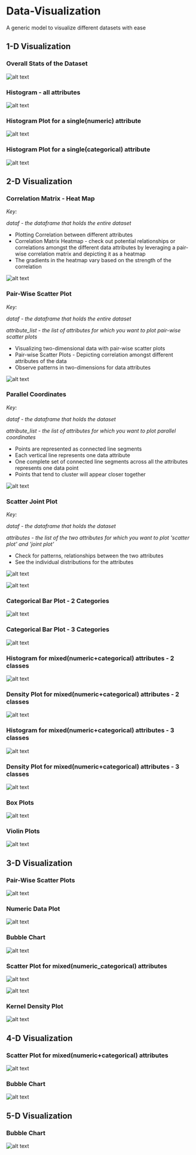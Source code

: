 # Data-Visualization
A generic model to visualize different datasets with ease 

## 1-D Visualization
### Overall Stats of the Dataset

![alt text](https://github.com/Aqsa-K/Data-Visualization/blob/master/Iris_Figures/overall_stats.PNG)


### Histogram - all attributes

![alt text](https://github.com/Aqsa-K/Data-Visualization/blob/master/Iris_Figures/Hitogram_1D.png)


### Histogram Plot for a single(numeric) attribute

![alt text](https://github.com/Aqsa-K/Data-Visualization/blob/master/Iris_Figures/Single_Att_Histogram_1D.png)


### Histogram Plot for a single(categorical) attribute

![alt text](https://github.com/Aqsa-K/Data-Visualization/blob/master/Iris_Figures/Signle_Categorical_Histogram_1D.png)


## 2-D Visualization

### Correlation Matrix - Heat Map
*Key:* 

*dataf - the dataframe that holds the entire dataset*

- Plotting Correlation between different attributes
- Correlation Matrix Heatmap  - check out potential relationships or correlations amongst the different data attributes by leveraging a pair-wise correlation matrix and depicting it as a heatmap
- The gradients in the heatmap vary based on the strength of the correlation

![alt text](https://github.com/Aqsa-K/Data-Visualization/blob/master/Iris_Figures/Correlation_Matrix_HeatMap.png)


### Pair-Wise Scatter Plot
*Key:*

*dataf - the dataframe that holds the entire dataset*

*attribute_list - the list of attributes for which you want to plot pair-wise scatter plots*

- Visualizing two-dimensional data with pair-wise scatter plots
- Pair-wise Scatter Plots - Depicting correlation amongst different attributes of the data
- Observe patterns in two-dimensions for data attributes

![alt text](https://github.com/Aqsa-K/Data-Visualization/blob/master/Iris_Figures/Pair_Wise_Scatter_Plot_2D.png)


### Parallel Coordinates
*Key:*

*dataf - the dataframe that holds the dataset*

*attribute_list - the list of attributes for which you want to plot parallel coordinates*

- Points are represented as connected line segments
- Each vertical line represents one data attribute
- One complete set of connected line segments across all the attributes represents one data point
- Points that tend to cluster will appear closer together

![alt text](https://github.com/Aqsa-K/Data-Visualization/blob/master/Iris_Figures/Parallel_Coordinates.png)


### Scatter Joint Plot
*Key:*

*dataf - the dataframe that holds the dataset*

*attributes - the list of the two attributes for which you want to plot 'scatter plot' and 'joint plot'*

- Check for patterns, relationships between the two attributes
- See the individual distributions for the attributes

![alt text](https://github.com/Aqsa-K/Data-Visualization/blob/master/Iris_Figures/Scatter_Joint__Plot_2D.png)

![alt text](https://github.com/Aqsa-K/Data-Visualization/blob/master/Iris_Figures/Scatter_Joint__Plot2_2D.png)


### Categorical Bar Plot - 2 Categories

![alt text](https://github.com/Aqsa-K/Data-Visualization/blob/master/Iris_Figures/Categorical_Bar_Plot_2D.png)


### Categorical Bar Plot - 3 Categories

![alt text](https://github.com/Aqsa-K/Data-Visualization/blob/master/Iris_Figures/Categorical_Bar_Plot_3Classes_2D.png)


### Histogram for mixed(numeric+categorical) attributes - 2 classes

![alt text](https://github.com/Aqsa-K/Data-Visualization/blob/master/Iris_Figures/Mixed_Attributes_Hist_Plot_2D.png)


### Density Plot for mixed(numeric+categorical) attributes - 2 classes

![alt text](https://github.com/Aqsa-K/Data-Visualization/blob/master/Iris_Figures/Mixed_Attributes_Density_Plot_2D.png)


### Histogram for mixed(numeric+categorical) attributes - 3 classes

![alt text](https://github.com/Aqsa-K/Data-Visualization/blob/master/Iris_Figures/Mixed_Attributes_Hist_Plot_3Classes_2D.png)


### Density Plot for mixed(numeric+categorical) attributes - 3 classes

![alt text](https://github.com/Aqsa-K/Data-Visualization/blob/master/Iris_Figures/Mixed_Attributes_Density_Plot_3Classes_2D.png)


### Box Plots

![alt text](https://github.com/Aqsa-K/Data-Visualization/blob/master/Iris_Figures/Box_Plot_2D.png)


### Violin Plots

![alt text](https://github.com/Aqsa-K/Data-Visualization/blob/master/Iris_Figures/Violin_Plot_2D.png)



## 3-D Visualization

### Pair-Wise Scatter Plots

![alt text](https://github.com/Aqsa-K/Data-Visualization/blob/master/Iris_Figures/Pair_Wise_Scatter_Plot_3D.png)


### Numeric Data Plot

![alt text](https://github.com/Aqsa-K/Data-Visualization/blob/master/Iris_Figures/Numeric_Data_3D.png)


### Bubble Chart

![alt text](https://github.com/Aqsa-K/Data-Visualization/blob/master/Iris_Figures/Bubble_Chart_3D.png)


### Scatter Plot for mixed(numeric_categorical) attributes

![alt text](https://github.com/Aqsa-K/Data-Visualization/blob/master/Iris_Figures/Scatter_Plot_3D_Mix_1.png)

![alt text](https://github.com/Aqsa-K/Data-Visualization/blob/master/Iris_Figures/Scatter_Plot_3D_Mix_2.png)


### Kernel Density Plot

![alt text](https://github.com/Aqsa-K/Data-Visualization/blob/master/Iris_Figures/Kernel_Density_Plot_3D.png)


## 4-D Visualization

### Scatter Plot for mixed(numeric+categorical) attributes

![alt text](https://github.com/Aqsa-K/Data-Visualization/blob/master/Iris_Figures/Scatter_Plot_4D_Mix.png)


### Bubble Chart 

![alt text](https://github.com/Aqsa-K/Data-Visualization/blob/master/Iris_Figures/Bubble_Plot_4D_Mix.png)


## 5-D Visualization

### Bubble Chart

![alt text](https://github.com/Aqsa-K/Data-Visualization/blob/master/Iris_Figures/Bubble_Chart_5D_Mix.png)

